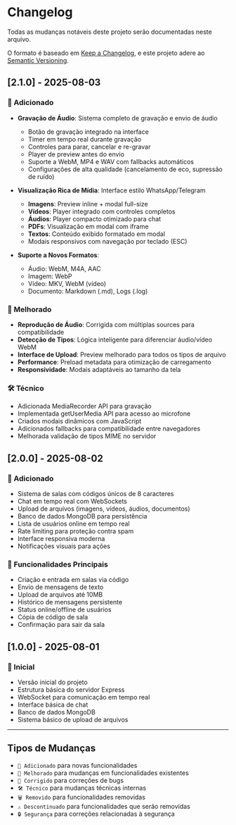 # Changelog

Todas as mudanças notáveis deste projeto serão documentadas neste arquivo.

O formato é baseado em [Keep a Changelog](https://keepachangelog.com/pt-BR/1.0.0/),
e este projeto adere ao [Semantic Versioning](https://semver.org/spec/v2.0.0.html).

## [2.1.0] - 2025-08-03

### 🎉 Adicionado

- **Gravação de Áudio**: Sistema completo de gravação e envio de áudio

  - Botão de gravação integrado na interface
  - Timer em tempo real durante gravação
  - Controles para parar, cancelar e re-gravar
  - Player de preview antes do envio
  - Suporte a WebM, MP4 e WAV com fallbacks automáticos
  - Configurações de alta qualidade (cancelamento de eco, supressão de ruído)

- **Visualização Rica de Mídia**: Interface estilo WhatsApp/Telegram

  - **Imagens**: Preview inline + modal full-size
  - **Vídeos**: Player integrado com controles completos
  - **Áudios**: Player compacto otimizado para chat
  - **PDFs**: Visualização em modal com iframe
  - **Textos**: Conteúdo exibido formatado em modal
  - Modais responsivos com navegação por teclado (ESC)

- **Suporte a Novos Formatos**:
  - Áudio: WebM, M4A, AAC
  - Imagem: WebP
  - Vídeo: MKV, WebM (vídeo)
  - Documento: Markdown (.md), Logs (.log)

### 🔧 Melhorado

- **Reprodução de Áudio**: Corrigida com múltiplas sources para compatibilidade
- **Detecção de Tipos**: Lógica inteligente para diferenciar áudio/vídeo WebM
- **Interface de Upload**: Preview melhorado para todos os tipos de arquivo
- **Performance**: Preload metadata para otimização de carregamento
- **Responsividade**: Modais adaptáveis ao tamanho da tela

### 🛠️ Técnico

- Adicionada MediaRecorder API para gravação
- Implementada getUserMedia API para acesso ao microfone
- Criados modais dinâmicos com JavaScript
- Adicionados fallbacks para compatibilidade entre navegadores
- Melhorada validação de tipos MIME no servidor

## [2.0.0] - 2025-08-02

### 🎉 Adicionado

- Sistema de salas com códigos únicos de 8 caracteres
- Chat em tempo real com WebSockets
- Upload de arquivos (imagens, vídeos, áudios, documentos)
- Banco de dados MongoDB para persistência
- Lista de usuários online em tempo real
- Rate limiting para proteção contra spam
- Interface responsiva moderna
- Notificações visuais para ações

### 🔧 Funcionalidades Principais

- Criação e entrada em salas via código
- Envio de mensagens de texto
- Upload de arquivos até 10MB
- Histórico de mensagens persistente
- Status online/offline de usuários
- Cópia de código de sala
- Confirmação para sair da sala

## [1.0.0] - 2025-08-01

### 🎉 Inicial

- Versão inicial do projeto
- Estrutura básica do servidor Express
- WebSocket para comunicação em tempo real
- Interface básica de chat
- Banco de dados MongoDB
- Sistema básico de upload de arquivos

---

## Tipos de Mudanças

- `🎉 Adicionado` para novas funcionalidades
- `🔧 Melhorado` para mudanças em funcionalidades existentes
- `🐛 Corrigido` para correções de bugs
- `🛠️ Técnico` para mudanças técnicas internas
- `🗑️ Removido` para funcionalidades removidas
- `⚠️ Descontinuado` para funcionalidades que serão removidas
- `🔒 Segurança` para correções relacionadas à segurança
